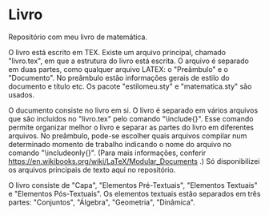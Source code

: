# Livro
Repositório com meu livro de matemática.

O livro está escrito em TEX. Existe um arquivo principal, chamado "livro.tex", em que a estrutura do livro está escrita. O arquivo é separado em duas partes, como qualquer arquivo LATEX: o "Preâmbulo" e o "Documento". No preâmbulo estão informações gerais de estilo do documento e título etc. Os pacote "estilomeu.sty" e "matematica.sty" são usados.

O ducumento consiste no livro em si. O livro é separado em vários arquivos que são incluídos no "livro.tex" pelo comando "\include{<arquivo>}". Esse comando permite organizar melhor o livro e separar as partes do livro em diferentes arquivos. No preâmbulo, pode-se escolher quais arquivos compilar num determinado momento de trabalho indicando o nome do arquivo no comando "\includeonly{}". (Para mais informações, conferir https://en.wikibooks.org/wiki/LaTeX/Modular_Documents .) Só disponibilizei os arquivos principais de texto aqui no repositório.

O livro consiste de "Capa", "Elementos Pré-Textuais", "Elementos Textuais" e "Elementos Pós-Textuais". Os elementos textuais estão separados em três partes: "Conjuntos", "Álgebra", "Geometria", "Dinâmica".
